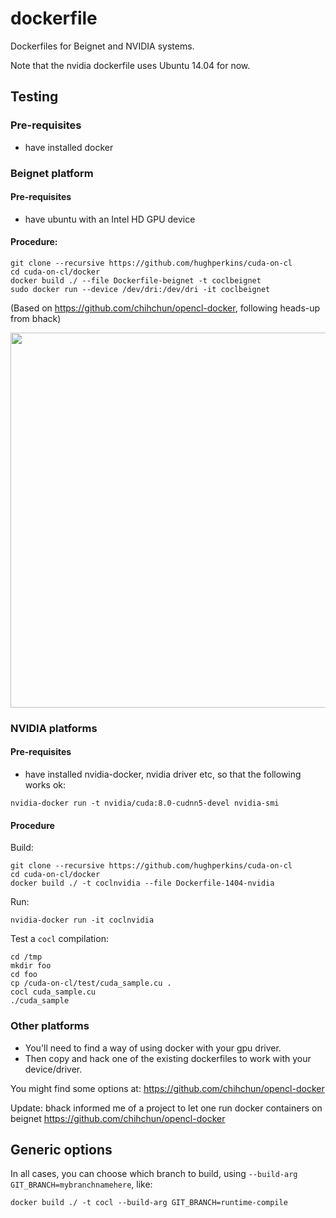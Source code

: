 # dockerfile

Dockerfiles for Beignet and NVIDIA systems.

Note that the nvidia dockerfile uses Ubuntu 14.04 for now.

## Testing

### Pre-requisites

- have installed docker

### Beignet platform

#### Pre-requisites

- have ubuntu with an Intel HD GPU device

#### Procedure:
```
git clone --recursive https://github.com/hughperkins/cuda-on-cl
cd cuda-on-cl/docker
docker build ./ --file Dockerfile-beignet -t coclbeignet
sudo docker run --device /dev/dri:/dev/dri -it coclbeignet
```

(Based on https://github.com/chihchun/opencl-docker, following heads-up from bhack)

<img src="https://github.com/hughperkins/cuda-on-cl/raw/master/doc/img/dockerfile_beignet_cudasample.png?raw=true" width="600" />

### NVIDIA platforms

#### Pre-requisites

- have installed nvidia-docker, nvidia driver etc, so that the following works ok:
```
nvidia-docker run -t nvidia/cuda:8.0-cudnn5-devel nvidia-smi
```

#### Procedure

Build:
```
git clone --recursive https://github.com/hughperkins/cuda-on-cl
cd cuda-on-cl/docker
docker build ./ -t coclnvidia --file Dockerfile-1404-nvidia
```
Run:
```
nvidia-docker run -it coclnvidia
```
Test a `cocl` compilation:
```
cd /tmp
mkdir foo
cd foo
cp /cuda-on-cl/test/cuda_sample.cu .
cocl cuda_sample.cu
./cuda_sample
```

### Other platforms

- You'll need to find a way of using docker with your gpu driver.
- Then copy and hack one of the existing dockerfiles to work with your device/driver.

You might find some options at: https://github.com/chihchun/opencl-docker

Update: bhack informed me of a project to let one run docker containers on beignet https://github.com/chihchun/opencl-docker

## Generic options

In all cases, you can choose which branch to build, using `--build-arg GIT_BRANCH=mybranchnamehere`, like:
```
docker build ./ -t cocl --build-arg GIT_BRANCH=runtime-compile
```
